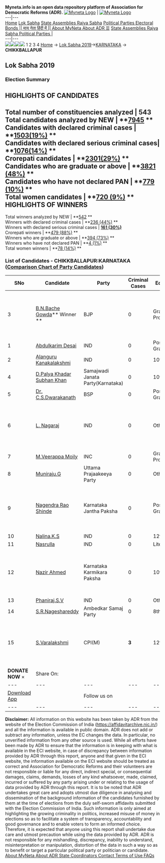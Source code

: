 **Myneta.info is an open data repository platform of Association for Democratic Reforms (ADR).**
[![Myneta Logo](https://www.myneta.info/lib/img/myneta-logo.png)](https://www.myneta.info/) | [![Myneta Logo](https://www.myneta.info/lib/img/adr-logo.png)](https://adrindia.org)  
---|---  
[Home](https://www.myneta.info/) [Lok Sabha](https://www.myneta.info/#ls "Lok Sabha") [ State Assemblies ](https://www.myneta.info/#sa "State Assemblies") [Rajya Sabha](https://www.myneta.info/#rs "Rajya Sabha") [Political Parties ](https://www.myneta.info/party "Political Parties") [ Electoral Bonds ](https://www.myneta.info/electoral_bonds "Electoral Bonds") [ || माय नेता हिंदी में || ](https://translate.google.co.in/translate?prev=hp&hl=en&js=y&u=www.myneta.info&sl=en&tl=hi&history_state0=) [ About MyNeta ](https://adrindia.org/content/about-myneta) [ About ADR ](https://adrindia.org/about-adr/who-we-are) [☰](javascript:void\(0\))
[ State Assemblies ](https://www.myneta.info/#sa "State Assemblies") [ Rajya Sabha ](https://www.myneta.info/#rs "Rajya Sabha") [ Political Parties ](https://www.myneta.info/party "Political Parties")
|   
---|---  
![](https://www.myneta.info/lib/img/banner/banner-1.png)![](https://www.myneta.info/lib/img/banner/banner-2.png)![](https://www.myneta.info/lib/img/banner/banner-3.png)![](https://www.myneta.info/lib/img/banner/banner-4.png)
1  2  3  4 
[Home](https://www.myneta.info/) → [Lok Sabha 2019](https://www.myneta.info/LokSabha2019/)→[KARNATAKA](https://www.myneta.info/LokSabha2019/index.php?action=show_constituencies&state_id=43) → **CHIKKBALLAPUR**
### 
## Lok Sabha 2019
###  Election Summary 
HIGHLIGHTS OF CANDIDATES  
---  
Total number of constituencies analyzed |  543   
Total candidates analyzed by NEW | **[7945](https://www.myneta.info/LokSabha2019/index.php?action=summary&subAction=candidates_analyzed&sort=candidate#summary) **  
Candidates with declared criminal cases | **[1503(19%)](https://www.myneta.info/LokSabha2019/index.php?action=summary&subAction=crime&sort=candidate#summary) **  
Candidates with declared serious criminal cases| **[1076(14%)](https://www.myneta.info/LokSabha2019/index.php?action=summary&subAction=serious_crime&sort=candidate#summary) **  
Crorepati candidates | **[2301(29%)](https://www.myneta.info/LokSabha2019/index.php?action=summary&subAction=crorepati&sort=candidate#summary) **  
Candidates who are graduate or above | **[3821 (48%)](https://www.myneta.info/LokSabha2019/index.php?action=summary&subAction=education&sort=candidate#summary) **  
Candidates who have not declared PAN | **[779 (10%)](https://www.myneta.info/LokSabha2019/index.php?action=summary&subAction=without_pan&sort=candidate#summary) **  
Total women candidates | **[720 (9%)](https://www.myneta.info/LokSabha2019/index.php?action=summary&subAction=women_candidate&sort=candidate#summary) **  
HIGHLIGHTS OF WINNERS  
---  
Total winners analyzed by NEW | **[542](https://www.myneta.info/LokSabha2019/index.php?action=summary&subAction=winner_analyzed&sort=candidate#summary) **  
Winners with declared criminal cases | **[236 (44%)](https://www.myneta.info/LokSabha2019/index.php?action=summary&subAction=winner_crime&sort=candidate#summary) **  
Winners with declared serious criminal cases | **[161 (30%)](https://www.myneta.info/LokSabha2019/index.php?action=summary&subAction=winner_serious_crime&sort=candidate#summary)**  
Crorepati winners | **[479 (88%)](https://www.myneta.info/LokSabha2019/index.php?action=summary&subAction=winner_crorepati&sort=candidate#summary) **  
Winners who are graduate or above | **[394 (73%)](https://www.myneta.info/LokSabha2019/index.php?action=summary&subAction=winner_education&sort=candidate#summary) **  
Winners who have not declared PAN | **[4 (1%)](https://www.myneta.info/LokSabha2019/index.php?action=summary&subAction=winner_without_pan&sort=candidate#summary) **  
Total women winners | **[78 (14%)](https://www.myneta.info/LokSabha2019/index.php?action=summary&subAction=winner_women&sort=candidate#summary) **  
### List of Candidates - CHIKKBALLAPUR:KARNATAKA ([Comparison Chart of Party Candidates](https://www.myneta.info/LokSabha2019/comparisonchart.php?constituency_id=613))
SNo | Candidate| Party| Criminal Cases| Education| Age| Total Assets| Liabilities  
---|---|---|---|---|---|---|---  
3  | [B.N.Bache Gowda](https://www.myneta.info/LokSabha2019/candidate.php?candidate_id=7659)** Winner ** | BJP | 0 | Graduate Professional| 76 | ![](https://myneta.info/image_v2.php?myneta_folder=LokSabha2019&candidate_id=7659&col=ta) | ![](https://myneta.info/image_v2.php?myneta_folder=LokSabha2019&candidate_id=7659&col=lia)  
1  | [Abdulkarim Desai](https://www.myneta.info/LokSabha2019/candidate.php?candidate_id=7673) | IND | 0 | Post Graduate| 61 | Rs 85,99,316 ~ 85 Lacs+ | Rs 31,00,000 ~ 31 Lacs+  
2  | [Alanguru Kanakalakshmi](https://www.myneta.info/LokSabha2019/candidate.php?candidate_id=7651) | IND | 0 | 10th Pass| 30 | Rs 39,20,000 ~ 39 Lacs+ | Rs 0 ~   
4  | [D.Palya Khadar Subhan Khan](https://www.myneta.info/LokSabha2019/candidate.php?candidate_id=7668) | Samajwadi Janata Party(Karnataka) | 0 | 10th Pass| 48 | Rs 64,50,000 ~ 64 Lacs+ | Rs 0 ~   
5  | [Dr. C.S.Dwarakanath](https://www.myneta.info/LokSabha2019/candidate.php?candidate_id=7656) | BSP | 0 | Post Graduate| 65 | Rs 4,08,44,395 ~ 4 Crore+ | Rs 0 ~   
6  | [L. Nagaraj](https://www.myneta.info/LokSabha2019/candidate.php?candidate_id=7652) | IND | 0 | Others| 62 | ![](https://myneta.info/image_v2.php?myneta_folder=LokSabha2019&candidate_id=7652&col=ta) | ![](https://myneta.info/image_v2.php?myneta_folder=LokSabha2019&candidate_id=7652&col=lia)  
7  | [M.Veerappa Moily](https://www.myneta.info/LokSabha2019/candidate.php?candidate_id=7655) | INC | 0 | Graduate Professional| 79 | Rs 23,45,15,884 ~ 23 Crore+ | Rs 10,43,16,683 ~ 10 Crore+  
8  | [Muniraju.G](https://www.myneta.info/LokSabha2019/candidate.php?candidate_id=7654) | Uttama Prajaakeeya Party | 0 | Others| 30 | Rs 36,399 ~ 36 Thou+ | Rs 0 ~   
9  | [Nagendra Rao Shinde](https://www.myneta.info/LokSabha2019/candidate.php?candidate_id=7672) | Karnataka Jantha Paksha | 0 | Post Graduate| 43 | ![](https://myneta.info/image_v2.php?myneta_folder=LokSabha2019&candidate_id=7672&col=ta) | ![](https://myneta.info/image_v2.php?myneta_folder=LokSabha2019&candidate_id=7672&col=lia)  
10  | [Nalina.K.S](https://www.myneta.info/LokSabha2019/candidate.php?candidate_id=7657) | IND | 0 | 12th Pass| 26 | Rs 66,925 ~ 66 Thou+ | Rs 0 ~   
11  | [Nasrulla](https://www.myneta.info/LokSabha2019/candidate.php?candidate_id=7653) | IND | 0 | Literate| 38 | Rs 17,000 ~ 17 Thou+ | Rs 0 ~   
12  | [Nazir Ahmed](https://www.myneta.info/LokSabha2019/candidate.php?candidate_id=7669) | Karnataka Karmikara Paksha | 0 | 10th Pass| 62 | ![](https://myneta.info/image_v2.php?myneta_folder=LokSabha2019&candidate_id=7669&col=ta) | ![](https://myneta.info/image_v2.php?myneta_folder=LokSabha2019&candidate_id=7669&col=lia)  
13  | [Phaniraj.S.V](https://www.myneta.info/LokSabha2019/candidate.php?candidate_id=7661) | IND | 0 | Others| 38 | Rs 30,53,000 ~ 30 Lacs+ | Rs 5,75,000 ~ 5 Lacs+  
14  | [S.R.Nageshareddy](https://www.myneta.info/LokSabha2019/candidate.php?candidate_id=7671) | Ambedkar Samaj Party | 0 | 8th Pass| 36 | Rs 6,70,000 ~ 6 Lacs+ | Rs 0 ~   
15  | [S.Varalakshmi](https://www.myneta.info/LokSabha2019/candidate.php?candidate_id=7660) | CPI(M) | **3** | 12th Pass| 48 | ![](https://myneta.info/image_v2.php?myneta_folder=LokSabha2019&candidate_id=7660&col=ta) | ![](https://myneta.info/image_v2.php?myneta_folder=LokSabha2019&candidate_id=7660&col=lia)  
|  **DONATE NOW** × |  Share On:  | [](https://api.whatsapp.com/send?text=https%3A%2F%2Fmyneta.info%2Fpunjab2022%2Findex.php%3Faction%3Dshow_constituencies%26state_id%3D19) | [](https://www.facebook.com/sharer/sharer.php?u=https%3A%2F%2Fmyneta.info%2Fpunjab2022%2Findex.php%3Faction%3Dshow_constituencies%26state_id%3D19) | [](https://twitter.com/share?url=https%3A%2F%2Fmyneta.info%2Fpunjab2022%2Findex.php%3Faction%3Dshow_constituencies%26state_id%3D19)  
---|---|---|---|---  
| [ Download App ](https://play.google.com/store/apps/details?id=com.webrosoft.myneta1&pcampaignid=pcampaignidMKT-Other-global-all-co-prtnr-py-PartBadge-Mar2515-1) | [](https://play.google.com/store/apps/details?id=com.webrosoft.myneta1&pcampaignid=pcampaignidMKT-Other-global-all-co-prtnr-py-PartBadge-Mar2515-1) |  Follow us on  | [](https://www.facebook.com/adrindia.org/) | [](https://twitter.com/adrspeaks) | [](https://groups.google.com/g/national-election-watch?hl=en&pli=1) | [](https://www.instagram.com/adrspeaks/) | [](https://www.youtube.com/user/adrspeaks) | [](https://sharechat.com/profile/adrspeaks)  
---|---|---|---|---|---|---|---|---  
**Disclaimer:** All information on this website has been taken by ADR from the website of the Election Commission of India (https://affidavitarchive.nic.in/) and all the information is available in public domain. ADR does not add or subtract any information, unless the EC changes the data. In particular, no unverified information from any other source is used. While all efforts have been made by ADR to ensure that the information is in keeping with what is available in the ECI website, in case of discrepancy between information provided by ADR through this report, anyone and that given in the ECI website, the information available on the ECI website should be treated as correct and Association for Democratic Reforms and their volunteers are not responsible or liable for any direct, indirect special, or consequential damages, claims, demands, losses of any kind whatsoever, made, claimed, incurred or suffered by any party arising under or relating to the usage of data provided by ADR through this report. It is to be noted that ADR undertakes great care and adopts utmost due diligence in analysing and dissemination of the background information of the candidates furnished by them at the time of elections from the duly self-sworn affidavits submitted with the Election Commission of India. Such information is only aimed at highlighting the growing criminality in politics, increased misuse of money in elections so as to facilitate a system of transparency, accountability and good governance and to enable voters to form an informed choice. Therefore, it is expected that anyone using this report shall undertake due care and utmost precaution while using the data provided by ADR. ADR is not responsible for any mishandling, discrepancy, inability to understand, misinterpretation or manipulation, distortion of the data in such a way so as to benefit or target a particular political party or politician or candidate. 
[ About MyNeta ](https://adrindia.org/content/about-myneta) [ About ADR ](https://adrindia.org/about-adr/who-we-are) [ State Coordinators ](https://adrindia.org/about-adr/state-coordinators) [ Contact ](https://adrindia.org/contact-us) [ Terms of Use ](https://adrindia.org/content/adr-terms-use) [ FAQs ](https://adrindia.org/content/faqs)
